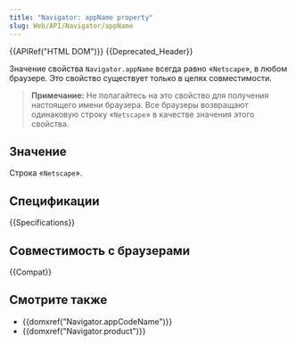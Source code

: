 ```yaml
---
title: "Navigator: appName property"
slug: Web/API/Navigator/appName
---
```


{{APIRef("HTML DOM")}} {{Deprecated_Header}}

Значение свойства `Navigator.appName` всегда равно «`Netscape`», в любом браузере. Это свойство существует только в целях совместимости.

> **Примечание:** Не полагайтесь на это свойство для получения настоящего имени браузера. Все браузеры возвращают одинаковую строку «`Netscape`» в качестве значения этого свойства.

## Значение

Строка «`Netscape`».

## Спецификации

{{Specifications}}

## Совместимость с браузерами

{{Compat}}

## Смотрите также

- {{domxref("Navigator.appCodeName")}}
- {{domxref("Navigator.product")}}
